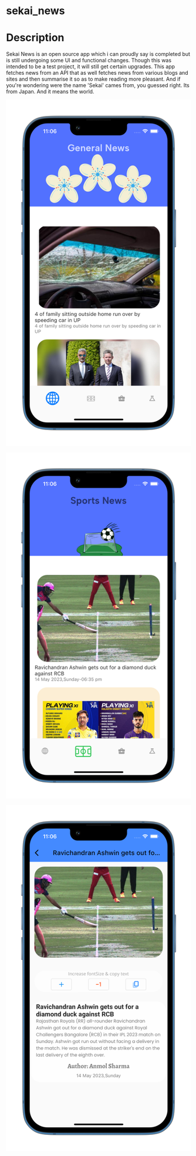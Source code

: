 # sekai_news


# Description

Sekai News is an open source app which i can proudly say is completed but is still undergoing some UI and functional changes.
Though this was intended to be a test project, it will still get certain upgrades. This app fetches news from an API that as well fetches news from various blogs and sites and then summarise it so as to make reading more pleasant. 
And if you're wondering were the name 'Sekai' cames from, you guessed right. Its from Japan. And it means the world.

![alt text](https://github.com/squirelboy360/sekai_news/blob/main/assets/iphoneUI1.png)

![alt text](https://github.com/squirelboy360/sekai_news/blob/main/assets/iphoneUI2.png)

![alt text](https://github.com/squirelboy360/sekai_news/blob/main/assets/iphoneUI3.png)
